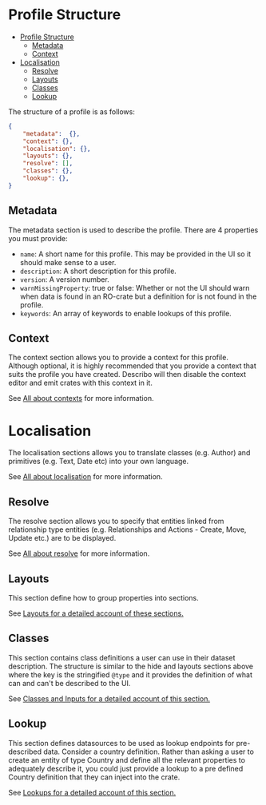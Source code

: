 # Profile Structure

-   [Profile Structure](#profile-structure)
    -   [Metadata](#metadata)
    -   [Context](#context)
-   [Localisation](#localisation)
    -   [Resolve](#resolve)
    -   [Layouts](#layouts)
    -   [Classes](#classes)
    -   [Lookup](#lookup)

The structure of a profile is as follows:

```JSON
{
    "metadata":  {},
    "context": {},
    "localisation": {},
    "layouts": {},
    "resolve": [],
    "classes": {},
    "lookup": {},
}
```

## Metadata

The metadata section is used to describe the profile. There are 4 properties you must provide:

-   `name`: A short name for this profile. This may be provided in the UI so it should make sense to
    a user.
-   `description`: A short description for this profile.
-   `version`: A version number.
-   `warnMissingProperty`: true or false: Whether or not the UI should warn when data is found in an
    RO-crate but a definition for is not found in the profile.
-   `keywords`: An array of keywords to enable lookups of this profile.

## Context

The context section allows you to provide a context for this profile. Although optional, it is
highly recommended that you provide a context that suits the profile you have created. Describo will
then disable the context editor and emit crates with this context in it.

See [All about contexts](./contexts.md) for more information.

# Localisation

The localisation sections allows you to translate classes (e.g. Author) and primitives (e.g. Text,
Date etc) into your own language.

See [All about localisation](./localisation.md) for more information.

## Resolve

The resolve section allows you to specify that entities linked from relationship type entities (e.g.
Relationships and Actions - Create, Move, Update etc.) are to be displayed.

See [All about resolve](./resolve.md) for more information.

## Layouts

This section define how to group properties into sections.

See [Layouts for a detailed account of these sections.](./layouts.md)

## Classes

This section contains class definitions a user can use in their dataset description. The structure
is similar to the hide and layouts sections above where the key is the stringified `@type` and it
provides the definition of what can and can't be described to the UI.

See [Classes and Inputs for a detailed account of this section.](./classes-and-inputs.md)

## Lookup

This section defines datasources to be used as lookup endpoints for pre-described data. Consider a
country definition. Rather than asking a user to create an entity of type Country and define all the
relevant properties to adequately describe it, you could just provide a lookup to a pre defined
Country definition that they can inject into the crate.

See [Lookups for a detailed account of this section.](./lookups.md)
